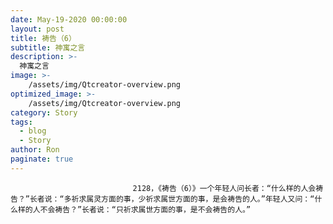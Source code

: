 ```yaml
---
date: May-19-2020 00:00:00
layout: post
title: 祷告（6）
subtitle: 神寓之言
description: >-
  神寓之言
image: >-
    /assets/img/Qtcreator-overview.png
optimized_image: >-
    /assets/img/Qtcreator-overview.png
category: Story
tags:
  - blog
  - Story
author: Ron
paginate: true
---
```


							　　2128，《祷告（6）》一个年轻人问长者：“什么样的人会祷告？”长者说：“多祈求属灵方面的事，少祈求属世方面的事，是会祷告的人。”年轻人又问：“什么样的人不会祷告？”长者说：“只祈求属世方面的事，是不会祷告的人。”
							
							
						